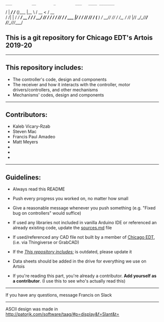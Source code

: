

    ___         __        _         ___   ____ _______ 
   /   |  _____/ /_____  (_)____   |__ \ / __ <  / __ \
  / /| | / ___/ __/ __ \/ / ___/   __/ // / / / / /_/ /
 / ___ |/ /  / /_/ /_/ / (__  )   / __// /_/ / /\__, / 
/_/  |_/_/   \__/\____/_/____/   /____/\____/_//____/  
                                                       

## This is a git repository for Chicago EDT's Artois 2019-20
_______________________________________________________________________________________________________________________________
## This repository includes:
* The controller's code, design and components
* The receiver and how it interacts with the controller, motor drivers/controllers, and other mechanisms
* Mechanisms' codes, design and components
_______________________________________________________________________________________________________________________________
## Contributors:
* Kaleb Vicary-Rzab
* Steven Mac
* Francis Paul Amadeo
* Matt Meyers
* 
* 
* 
_______________________________________________________________________________________________________________________________
## Guidelines:

* Always read this README

* Push every progress you worked on, no matter how small

* Give a reasonable message whenever you push something (e.g. "Fixed bug on controllers" would suffice)

* If used any libraries not included in vanilla Arduino IDE or referenced an already existing code, update the [sources.md](sources.md) file

* If used/referenced any CAD file not built by a member of [Chicago EDT](https://chicagoedt.org), (i.e. via Thingiverse or GrabCAD) 
 
* If the [*This repository includes:*](README.md#this-repository-includes) is outdated, please update it

* Data sheets should be added in the drive for everything we use on Artois

* If you're reading this part, you're already a contributor. **Add yourself as a contributor**. (I use this to see who's actually read this)
_______________________________________________________________________________________________________________________________
If you have any questions, message Francis on Slack
_______________________________________________________________________________________________________________________________
ASCII design was made in http://patorjk.com/software/taag/#p=display&f=Slant&t=
